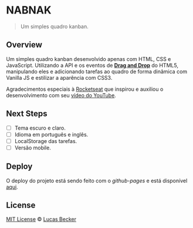 # NABNAK
> Um simples quadro kanban. 

## Overview
Um simples quadro kanban desenvolvido apenas com HTML, CSS e JavaScript. Utilizando a API e os eventos de [**Drag and Drop**](https://developer.mozilla.org/pt-BR/docs/DragDrop/Drag_and_Drop) do HTML5, manipulando eles e adicionando tarefas ao quadro de forma dinâmica com Vanilla JS e estilizar a aparência com CSS3.

Agradecimentos especiais à [Rocketseat](https://rocketseat.com.br/) que inspirou e auxiliou o desenvolvimento com seu [vídeo do YouTube](https://www.youtube.com/watch?v=6wn8hpUcEcM).

 ## Next Steps
 - [ ] Tema escuro e claro.
 - [ ] Idioma em português e inglês.
 - [ ] LocalStorage das tarefas.
 - [ ] Versão mobile.

## Deploy
O deploy do projeto está sendo feito com o *github-pages* e está disponível [aqui](https://lucasbecker.github.io/nabnak).

 ## License
 [MIT License](./LICENSE) © [Lucas Becker](http://lucasbecker.github.io/) 
